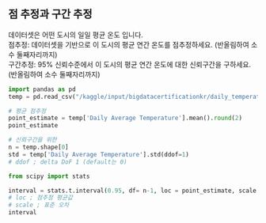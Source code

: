 점 추정과 구간 추정  
--
데이터셋은 어떤 도시의 일일 평균 온도 입니다.  
점추정: 데이터셋을 기반으로 이 도시의 평균 연간 온도를 점추정하세요. (반올림하여 소수 둘째자리까지)  
구간추정: 95% 신뢰수준에서 이 도시의 평균 연간 온도에 대한 신뢰구간을 구하세요. (반올림하여 소수 둘째자리까지)  

```python
import pandas as pd
temp = pd.read_csv("/kaggle/input/bigdatacertificationkr/daily_temperatures.csv")

# 평균 점추정 
point_estimate = temp['Daily Average Temperature'].mean().round(2)
point_estimate

# 신뢰구간을 위한 
n = temp.shape[0]
std = temp['Daily Average Temperature'].std(ddof=1)
# ddof ; delta DoF 1 (default는 0)

from scipy import stats

interval = stats.t.interval(0.95, df= n-1, loc = point_estimate, scale = std/(n**0.5) )
# loc ; 점추정 평균값
# scale ; 표준 오차 
interval
```
